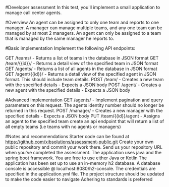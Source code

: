#Developer assessment
In this test, you'll implement a small application to manage call center agents.

#Overview
An agent can be assigned to only one team and reports to one manager.
A manager can manage multiple teams, and any one team can be managed by at most 2 managers.
An agent can only be assigned to a team that is managed by the same manager he reports to.

#Basic implementation
Implement the following API endpoints:

GET /teams/ - Returns a list of teams in the database in JSON format
GET /team/{{id}}/ - Returns a detail view of the specified team in JSON format
GET /agents/ - Returns a list of all agents in the database in JSON format
GET /agent/{{id}}/ - Returns a detail view of the specified agent in JSON format. This should include team details.
POST /team/ - Creates a new team with the specified details - Expects a JSON body
POST /agent/ - Creates a new agent with the specified details - Expects a JSON body

#Advanced implementation
GET /agents/ - Implement pagination and query parameters on this request. The agents identity number should no longer be returned in this request.
POST /manager/ - Creates a new manager with the specified details - Expects a JSON body
PUT /team/{{id}}/agent - Assigns an agent to the specified team
create an api endpoint that will return a list of all empty teams (i.e teams with no agents or managers)

#Notes and recommendations
Starter code can be found at https://github.com/xibsolutions/assessment-public.git
Create your own public repository and commit your work there.
Send us your repository URL when you've completed the assessment.
The application uses java and the spring boot framework. You are free to use either Java or Kotlin
The application has been set up to use an in-memory h2 database. A database console is accessible @ localhost:8080/h2-console. The credentials are specified in the application.yml file.
The project structure should be updated to make the code easier to navigate
Adhering to standards is preferred
